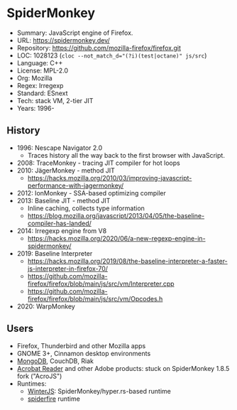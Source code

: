 # SpiderMonkey

* Summary:    JavaScript engine of Firefox.
* URL:        https://spidermonkey.dev/
* Repository: https://github.com/mozilla-firefox/firefox.git
* LOC:        1028123 (`cloc --not_match_d="(?i)(test|octane)" js/src`)
* Language:   C++
* License:    MPL-2.0
* Org:        Mozilla
* Regex:      Irregexp
* Standard:   ESnext
* Tech:       stack VM, 2-tier JIT
* Years:      1996-

## History

* 1996: Nescape Navigator 2.0
  * Traces history all the way back to the first browser with JavaScript.
* 2008: TraceMonkey - tracing JIT compiler for hot loops
* 2010: JägerMonkey - method JIT
  * https://hacks.mozilla.org/2010/03/improving-javascript-performance-with-jagermonkey/
* 2012: IonMonkey - SSA-based optimizing compiler
* 2013: Baseline JIT - method JIT
  * Inline caching, collects type information
  * https://blog.mozilla.org/javascript/2013/04/05/the-baseline-compiler-has-landed/
* 2014: Irregexp engine from V8
  * https://hacks.mozilla.org/2020/06/a-new-regexp-engine-in-spidermonkey/
* 2019: Baseline Interpreter
  * https://hacks.mozilla.org/2019/08/the-baseline-interpreter-a-faster-js-interpreter-in-firefox-70/
  * https://github.com/mozilla-firefox/firefox/blob/main/js/src/vm/Interpreter.cpp
  * https://github.com/mozilla-firefox/firefox/blob/main/js/src/vm/Opcodes.h
* 2020: WarpMonkey

## Users

* Firefox, Thunderbird and other Mozilla apps
* GNOME 3+, Cinnamon desktop environments
* [MongoDB](https://github.com/mongodb/mongo/tree/master/src/mongo/scripting), CouchDB, Riak
* [Acrobat Reader](https://opensource.adobe.com/dc-acrobat-sdk-docs/library/jsapiref/index.html) and other Adobe products: stuck on SpiderMonkey 1.8.5 fork ("AcroJS")
* Runtimes:
  * [WinterJS](https://github.com/wasmerio/winterjs): SpiderMonkey/hyper.rs-based runtime
  * [spiderfire](https://github.com/Redfire75369/spiderfire) runtime
